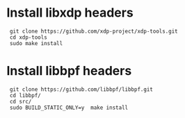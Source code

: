 # Install libxdp headers
```shell
 git clone https://github.com/xdp-project/xdp-tools.git
 cd xdp-tools
 sudo make install
```

# Install libbpf headers
```shell
 git clone https://github.com/libbpf/libbpf.git
 cd libbpf/
 cd src/
 sudo BUILD_STATIC_ONLY=y  make install
```
